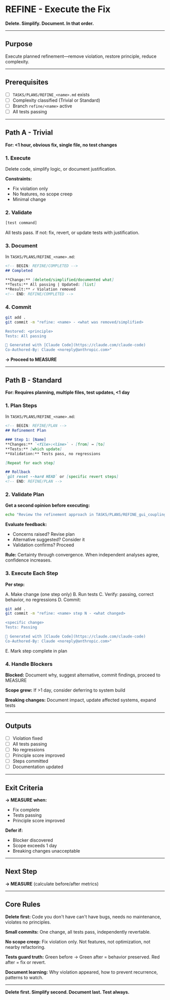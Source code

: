 # REFINE - Execute the Fix

**Delete. Simplify. Document. In that order.**

---

## Purpose

Execute planned refinement—remove violation, restore principle, reduce complexity.

---

## Prerequisites

- [ ] `TASKS/PLANS/REFINE_<name>.md` exists
- [ ] Complexity classified (Trivial or Standard)
- [ ] Branch `refine/<name>` active
- [ ] All tests passing

---

## Path A - Trivial

**For: <1 hour, obvious fix, single file, no test changes**

### 1. Execute

Delete code, simplify logic, or document justification.

**Constraints:**
- Fix violation only
- No features, no scope creep
- Minimal change

### 2. Validate

```bash
[test command]
```

All tests pass. If not: fix, revert, or update tests with justification.

### 3. Document

In `TASKS/PLANS/REFINE_<name>.md`:

```markdown
<!-- BEGIN: REFINE/COMPLETED -->
## Completed

**Change:** [deleted/simplified/documented what]
**Tests:** All passing | Updated: [list]
**Result:** ✓ Violation removed
<!-- END: REFINE/COMPLETED -->
```

### 4. Commit

```bash
git add .
git commit -m "refine: <name> - <what was removed/simplified>

Restored: <principle>
Tests: All passing

🤖 Generated with [Claude Code](https://claude.com/claude-code)
Co-Authored-By: Claude <noreply@anthropic.com>"
```

**→ Proceed to MEASURE**

---

## Path B - Standard

**For: Requires planning, multiple files, test updates, <1 day**

### 1. Plan Steps

In `TASKS/PLANS/REFINE_<name>.md`:

```markdown
<!-- BEGIN: REFINE/PLAN -->
## Refinement Plan

### Step 1: [Name]
**Changes:** `<file>:<line>` - [from] → [to]
**Tests:** [which update]
**Validation:** Tests pass, no regressions

[Repeat for each step]

## Rollback
`git reset --hard HEAD` or [specific revert steps]
<!-- END: REFINE/PLAN -->
```

### 2. Validate Plan

**Get a second opinion before executing:**

```bash
echo "Review the refinement approach in TASKS/PLANS/REFINE_gui_coupling.md. Also review PRINCIPLES.md for context. Does the approach violate any principles or introduce unnecessary complexity?" | codex e
```

**Evaluate feedback:**
- Concerns raised? Revise plan
- Alternative suggested? Consider it
- Validation confirms? Proceed

**Rule:** Certainty through convergence. When independent analyses agree, confidence increases.

### 3. Execute Each Step

**Per step:**

A. Make change (one step only)
B. Run tests
C. Verify: passing, correct behavior, no regressions
D. Commit:

```bash
git add .
git commit -m "refine: <name> step N - <what changed>

<specific change>
Tests: Passing

🤖 Generated with [Claude Code](https://claude.com/claude-code)
Co-Authored-By: Claude <noreply@anthropic.com>"
```

E. Mark step complete in plan

### 4. Handle Blockers

**Blocked:** Document why, suggest alternative, commit findings, proceed to MEASURE

**Scope grew:** If >1 day, consider deferring to system build

**Breaking changes:** Document impact, update affected systems, expand tests

---

## Outputs

- [ ] Violation fixed
- [ ] All tests passing
- [ ] No regressions
- [ ] Principle score improved
- [ ] Steps committed
- [ ] Documentation updated

---

## Exit Criteria

**→ MEASURE when:**
- Fix complete
- Tests passing
- Principle score improved

**Defer if:**
- Blocker discovered
- Scope exceeds 1 day
- Breaking changes unacceptable

---

## Next Step

**→ MEASURE** (calculate before/after metrics)

---

## Core Rules

**Delete first:** Code you don't have can't have bugs, needs no maintenance, violates no principles.

**Small commits:** One change, all tests pass, independently revertable.

**No scope creep:** Fix violation only. Not features, not optimization, not nearby refactoring.

**Tests guard truth:** Green before → Green after = behavior preserved. Red after = fix or revert.

**Document learning:** Why violation appeared, how to prevent recurrence, patterns to watch.

---

**Delete first. Simplify second. Document last. Test always.**
